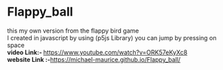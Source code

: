 # Flappy_ball
this my own version from the flappy bird game</br> I created  in javascript by using (p5js Library)
you can jump by pressing on space </br>
<b>video Link:- </b> https://www.youtube.com/watch?v=ORK57eKyXc8</br>
<b>website Link :-</b>https://michael-maurice.github.io/Flappy_ball/
